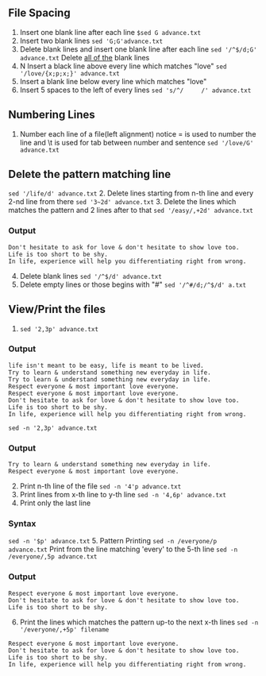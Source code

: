 ## File Spacing
1. Insert one blank line after each line
`$sed G advance.txt`
2. Insert two blank lines
`sed 'G;G'advance.txt `
3. Delete blank lines and insert one blank line after each line
`sed '/^$/d;G' advance.txt`
Delete <u>all of the</u> blank lines
4. N Insert a black line above every line which matches "love" 
`sed '/love/{x;p;x;}' advance.txt`
5. Insert a blank line below every line which matches "love"
6. Insert 5 spaces to the left of every lines
`sed 's/^/     /' advance.txt`
## Numbering Lines
1. Number each line of a file(left alignment)
notice = is used to number the line and \t is used for tab between number and sentence 
`sed '/love/G' advance.txt`
## Delete the pattern matching line
`sed '/life/d' advance.txt`
2. Delete lines starting from n-th line and every 2-nd line from there
`sed '3~2d' advance.txt`
3. Delete the lines which matches the pattern and 2 lines after to that
`sed '/easy/,+2d' advance.txt`
### Output
```
Don't hesitate to ask for love & don't hesitate to show love too.
Life is too short to be shy.
In life, experience will help you differentiating right from wrong.
```
4. Delete blank lines
`sed '/^$/d' advance.txt`
5. Delete empty lines or those begins with "#"
`sed '/^#/d;/^$/d' a.txt`
## View/Print the files
1. `sed '2,3p' advance.txt` 
### Output
```
life isn't meant to be easy, life is meant to be lived.
Try to learn & understand something new everyday in life.
Try to learn & understand something new everyday in life.
Respect everyone & most important love everyone.
Respect everyone & most important love everyone.
Don't hesitate to ask for love & don't hesitate to show love too.
Life is too short to be shy.
In life, experience will help you differentiating right from wrong.
```
`sed -n '2,3p' advance.txt` 
### Output
```
Try to learn & understand something new everyday in life.
Respect everyone & most important love everyone.
```
2. Print n-th line of the file 
`sed -n '4'p advance.txt`
3. Print lines from x-th line to y-th line
`sed -n '4,6p' advance.txt`
4. Print only the last line 
### Syntax
`sed -n '$p' advance.txt`
5. Pattern Printing
`sed -n /everyone/p advance.txt`
Print from the line matching 'every' to the 5-th line
`sed -n /everyone/,5p advance.txt`
### Output
```
Respect everyone & most important love everyone.
Don't hesitate to ask for love & don't hesitate to show love too.
Life is too short to be shy.
```
6. Print the lines which matches the pattern up-to the next x-th lines
`sed -n '/everyone/,+5p' filename`
```
Respect everyone & most important love everyone.
Don't hesitate to ask for love & don't hesitate to show love too.
Life is too short to be shy.
In life, experience will help you differentiating right from wrong.
```